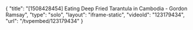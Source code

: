 {
    "title": "[1508428454] Eating Deep Fried Tarantula in Cambodia - Gordon Ramsay",
    "type": "solo",
    "layout": "iframe-static",
    "videoId": "123179434",
    "url": "\/tvpembed\/123179434"
}